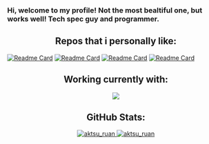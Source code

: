 ### Hi, welcome to my profile! Not the most bealtiful one, but works well! Tech spec guy and programmer.

<h2 align="center">Repos that i personally like:</h2>

[![Readme Card](https://github-readme-stats.vercel.app/api/pin/?username=ruanpereira&repo=Arch_EXP&theme=midnight-purple&show_owner=true)](https://github.com/ruanpereira/Arch_EXP)
[![Readme Card](https://github-readme-stats.vercel.app/api/pin/?username=ruanpereira&repo=HIDS-Transformers-Study&theme=midnight-purple&show_owner=true)](https://github.com/ruanpereira/HIDS-Transformers-Study)
[![Readme Card](https://github-readme-stats.vercel.app/api/pin/?username=ruanpereira&repo=CppLearn&theme=midnight-purple&show_owner=true)](https://github.com/ruanpereira/CppLearn)
[![Readme Card](https://github-readme-stats.vercel.app/api/pin/?username=ruanpereira&repo=I3-Manjaro&theme=midnight-purple&show_owner=true)](https://github.com/ruanpereira/I3-Manjaro)

<h2 align="center">Working currently with:</h2>

  <div align=center>
    <img src="https://skillicons.dev/icons?i=linux,git,github,gitlab,latex,cpp,py,tensorflow&perline=10">

</div>

<h2 align="center">GitHub Stats:</h2>
<div align="center">
  <a href="https://github.com/ruanpereira">
    <img src="https://github-readme-stats.vercel.app/api?username=ruanpereira&show_icons=true&line_height=20&theme=midnight-purple&count_private=true" alt="aktsu_ruan" />
    <img src="https://github-readme-stats.vercel.app/api/top-langs?username=ruanpereira&layout=compact&include_all_commits=true&count_private=true&show_icons=true&line_height=20&theme=midnight-purple" alt="aktsu_ruan" />
</div>
  
